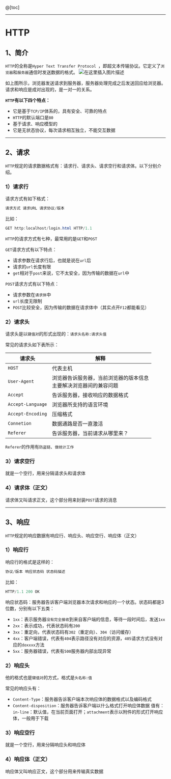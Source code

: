 ﻿@[toc]


----

# HTTP
## 1、简介

`HTTP`的全称是`Hyper Text Transfer Protocol `，即超文本传输协议。它定义了`浏览器`和`服务器`通信时发送数据的格式。
![在这里插入图片描述](https://img-blog.csdnimg.cn/20201231144806732.png?x-oss-process=image/watermark,type_ZmFuZ3poZW5naGVpdGk,shadow_10,text_aHR0cHM6Ly9ibG9nLmNzZG4ubmV0L2xlc2lsZXFpbg==,size_16,color_FFFFFF,t_70#pic_center)

如上图所示，浏览器发送请求到服务器，服务器处理完成之后发送回应给浏览器。请求和响应是成对出现的，是一对一的关系。

**`HTTP`有以下四个特点：**

-	它是基于`TCP/IP`体系的，具有安全、可靠的特点
-	`HTTP`的默认端口是`80`
-	基于请求、响应模型的
-	它是无状态协议，每次请求相互独立，不能交互数据

----
## 2、请求
`HTTP`规定的请求数据格式有：请求行、请求头、请求空行和请求体。以下分别介绍。
### 1）请求行
请求方式有如下格式：

```java
请求方式 请求URL 请求协议/版本 
```
比如：
```java
GET http:localhost/login.html HTTP/1.1
```

`HTTP`的请求方式有七种，最常用的是`GET`和`POST`

`GET`请求方式有以下特点：

- 请求参数在请求行后，也就是说在`url`后
- 请求的`url`长度有限
- `get`相对于`post`来说，它不太安全，因为传输的数据在`url`中

`POST`请求方式有以下特点：

-  请求参数在`请求体`中
- `url`长度无限制
- `POST`比较安全，因为传输的数据在请求体中（其实点开`F12`都能看见）

### 2）请求头
请求头是以`键值对`的形式出现的：`请求头名称:请求头值`

常见的请求头如下表所示：

| 请求头 | 解释 |
| -- | -- |
| `HOST` | 代表主机 |
| `User-Agent` | 浏览器告诉服务器，当前浏览器的版本信息 <br> 主要解决浏览器间的兼容问题 | 
| `Accept` | 告诉服务器，接收响应的数据格式 |
| `Accept-Language` | 浏览器所支持的语言环境 |
| `Accept-Encoding` | 压缩格式|
| `Connetion` | 数据通路是否一直激活 |
| `Referer` | 告诉服务器，当前请求从哪里来？ |

`Referer`的作用有`防盗链`、`做统计工作`

### 3）请求空行
就是一个空行，用来分隔请求头和请求体
### 4）请求体（正文）
请求体又叫请求正文，这个部分用来封装`POST`请求的消息

----
## 3、响应
`HTTP`规定的响应数据有响应行、响应头、响应空行、响应体（正文）
### 1）响应行
响应行的格式是这样的：

```java
协议/版本 响应状态码 状态码描述
```
比如：
```java
HTTP/1.1 200 OK
```
响应状态码：服务器告诉客户端浏览器本次请求和响应的一个状态。状态码都是3位数，分别有以下五类：

- `1xx`：表示服务器`没有完全接收`到来自客户端的信息，等待一段时间后，发送`1xx`
- `2xx`：表示成功，代表状态码有`200`
- `3xx`：重定向，代表状态码有`302`（重定向）、`304`（访问缓存）
- `4xx`：客户端错误，代表有`404`表示路径没有对应的资源，`405`请求方式没有对应的`doxxxx`方法
- `5xx`：服务器错误，代表有`500`服务器内部出现异常

### 2）响应头
他的格式也是`键值对`的方式，格式是`头名称:值`

常见的响应头有：

- `Content-Type`：服务器告诉客户端本次响应体的数据格式以及编码格式
- `Content-disposition`：服务器告诉客户端以什么格式打开响应体数据
	值有：`in-line`：默认值，在当前页面打开；`attachment`表示以附件的形式打开响应体，一般用于下载


### 3）响应空行
就是一个空行，用来分隔响应头和响应体
### 4）响应体（正文）
响应体又叫响应正文，这个部分用来传输真实数据
